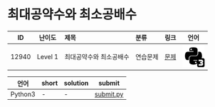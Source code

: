 # 최대공약수와 최소공배수

| ID | 난이도 | 제목 | 분류 | 링크 | 언어 |
| -- | ---- | :-- | :-- | --- | --- |
| 12940 | Level 1 | 최대공약수와 최소공배수 | 연습문제 | [문제](https://programmers.co.kr/learn/courses/30/lessons/12940) | [![python3](/assets/python3.svg)](submit.py) |

| 언어 | short | solution | submit |
| --- | ----- | -------- | ------ |
| Python3 | - | - | [submit.py](submit.py) |
